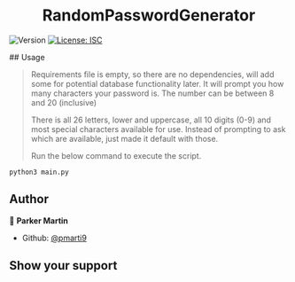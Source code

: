 <h1 align="center">RandomPasswordGenerator</h1>
<p>
  <img alt="Version" src="https://img.shields.io/badge/version-1.0-blue.svg?cacheSeconds=2592000" />
  <a href="#" target="_blank">
    <img alt="License: ISC" src="https://img.shields.io/badge/License-ISC-yellow.svg" />
  </a>
</p>
## Usage

> Requirements file is empty, so there are no dependencies, will add some for potential database functionality later. It will prompt you how many characters your password is.  The number can be between 8 and 20 (inclusive)
> 
> There is all 26 letters, lower and uppercase, all 10 digits (0-9) and most special characters available for use. Instead of prompting to ask which are available, just made it default with those.
> 
> Run the below command to execute the script.

```shell
python3 main.py
```


## Author

👤 **Parker Martin**

* Github: [@pmarti9](https://github.com/pmarti9)

## Show your support